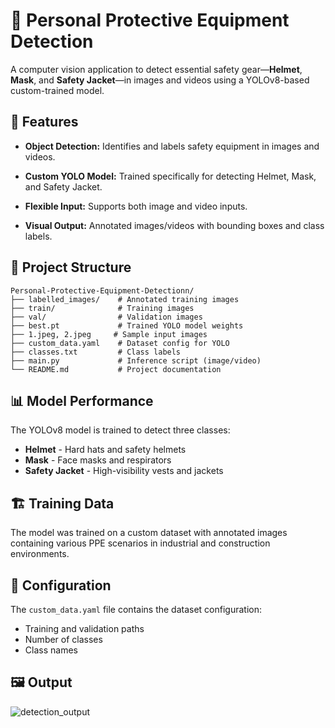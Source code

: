 # 🦺 Personal Protective Equipment Detection

A computer vision application to detect essential safety gear—**Helmet**, **Mask**, and **Safety Jacket**—in images and videos using a YOLOv8-based custom-trained model.

## 🚀 Features

- **Object Detection:** Identifies and labels safety equipment in images and videos.

- **Custom YOLO Model:** Trained specifically for detecting Helmet, Mask, and Safety Jacket.

- **Flexible Input:** Supports both image and video inputs.

- **Visual Output:** Annotated images/videos with bounding boxes and class labels.

## 📁 Project Structure

```
Personal-Protective-Equipment-Detectionn/
├── labelled_images/    # Annotated training images
├── train/              # Training images
├── val/                # Validation images
├── best.pt             # Trained YOLO model weights
├── 1.jpeg, 2.jpeg     # Sample input images
├── custom_data.yaml    # Dataset config for YOLO
├── classes.txt         # Class labels
├── main.py             # Inference script (image/video)
└── README.md           # Project documentation
```

## 📊 Model Performance

The YOLOv8 model is trained to detect three classes:
- **Helmet** - Hard hats and safety helmets
- **Mask** - Face masks and respirators
- **Safety Jacket** - High-visibility vests and jackets

## 🏗️ Training Data

The model was trained on a custom dataset with annotated images containing various PPE scenarios in industrial and construction environments.

## 📝 Configuration

The `custom_data.yaml` file contains the dataset configuration:
- Training and validation paths
- Number of classes
- Class names

## 🖼️ Output
![detection_output](https://github.com/user-attachments/assets/6911a0a6-9cbf-432d-afb2-eeb4373ef75b)




